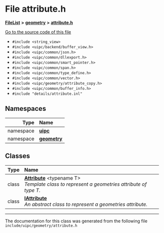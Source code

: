 

# File attribute.h



[**FileList**](files.md) **>** [**geometry**](dir_04894967a28d068f10a69f6e8a07a2cb.md) **>** [**attribute.h**](attribute_8h.md)

[Go to the source code of this file](attribute_8h_source.md)



* `#include <string_view>`
* `#include <uipc/backend/buffer_view.h>`
* `#include <uipc/common/json.h>`
* `#include <uipc/common/dllexport.h>`
* `#include <uipc/common/smart_pointer.h>`
* `#include <uipc/common/span.h>`
* `#include <uipc/common/type_define.h>`
* `#include <uipc/common/vector.h>`
* `#include <uipc/geometry/attribute_copy.h>`
* `#include <uipc/common/buffer_info.h>`
* `#include "details/attribute.inl"`













## Namespaces

| Type | Name |
| ---: | :--- |
| namespace | [**uipc**](namespaceuipc.md) <br> |
| namespace | [**geometry**](namespaceuipc_1_1geometry.md) <br> |


## Classes

| Type | Name |
| ---: | :--- |
| class | [**Attribute**](classuipc_1_1geometry_1_1_attribute.md) &lt;typename T&gt;<br>_Template class to represent a geometries attribute of type T._  |
| class | [**IAttribute**](classuipc_1_1geometry_1_1_i_attribute.md) <br>_An abstract class to represent a geometries attribute._  |



















































------------------------------
The documentation for this class was generated from the following file `include/uipc/geometry/attribute.h`

